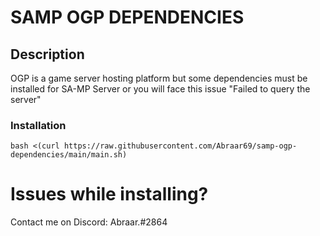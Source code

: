# SAMP OGP DEPENDENCIES
## Description
OGP is a game server hosting platform but some dependencies must be installed for SA-MP Server or you will face this issue "Failed to query the server"
### Installation
```bash <(curl https://raw.githubusercontent.com/Abraar69/samp-ogp-dependencies/main/main.sh)```

# Issues while installing?
Contact me on Discord: Abraar.#2864
